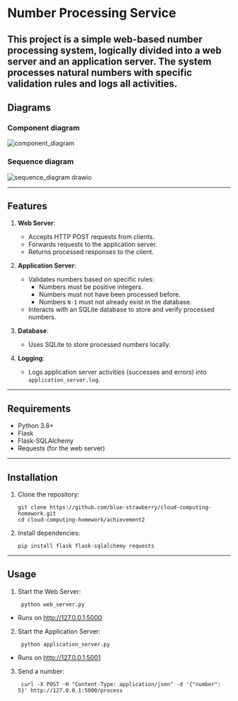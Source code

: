 # Number Processing Service

This project is a simple web-based number processing system, logically divided into a **web server** and an **application server**. The system processes natural numbers with specific validation rules and logs all activities.
---

## Diagrams
### Component diagram
![component_diagram](https://github.com/user-attachments/assets/cc2e9923-50f9-4675-9532-277b57395436)

### Sequence diagram
![sequence_diagram drawio](https://github.com/user-attachments/assets/51593234-fd41-4343-9c30-7fac5801e16a)

---

## Features

1. **Web Server**:
   - Accepts HTTP POST requests from clients.
   - Forwards requests to the application server.
   - Returns processed responses to the client.

2. **Application Server**:
   - Validates numbers based on specific rules:
     - Numbers must be positive integers.
     - Numbers must not have been processed before.
     - Numbers `N-1` must not already exist in the database.
   - Interacts with an SQLite database to store and verify processed numbers.

3. **Database**:
   - Uses SQLite to store processed numbers locally.

4. **Logging**:
   - Logs application server activities (successes and errors) into `application_server.log`.

---

## Requirements

- Python 3.8+
- Flask
- Flask-SQLAlchemy
- Requests (for the web server)

---

## Installation

1. Clone the repository:
   ```
   git clone https://github.com/blue-strawberry/cloud-computing-homework.git
   cd cloud-computing-homework/achievement2
   ```

2. Install dependencies:
   ```
   pip install flask flask-sqlalchemy requests
   ```

---

## Usage

1. Start the Web Server:
   ```
    python web_server.py
   ```
* Runs on http://127.0.0.1:5000

2. Start the Application Server:
   ```
    python application_server.py
   ```
* Runs on http://127.0.0.1:5001

3. Send a number:
   ```
    curl -X POST -H "Content-Type: application/json" -d '{"number": 5}' http://127.0.0.1:5000/process
   ```
 
